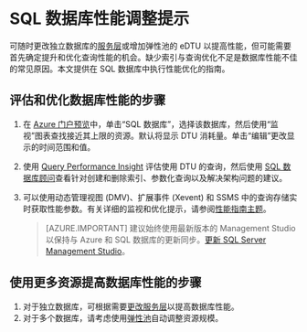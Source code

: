 <properties
    pageTitle="SQL 数据库性能优化提示 | Azure"
    description="有关通过评估和改进来调整 Azure SQL 数据库性能的提示。"
    services="sql-database"
    documentationcenter=""
    author="v-shysun"
    manager="felixwu"
    editor=""
    keywords="sql 性能优化, 数据库性能优化, sql 性能优化提示, sql 数据库性能优化" />
<tags
    ms.assetid="eb7b3f66-3b33-4e1b-84fb-424a928a6672"
    ms.service="sql-database"
    ms.custom="monitor and tune"
    ms.workload="data-management"
    ms.tgt_pltfrm="na"
    ms.devlang="na"
    ms.topic="article"
    ms.date="02/07/2017"
    wacn.date="03/24/2017"
    ms.author="v-shysun" />

# SQL 数据库性能调整提示
可随时更改独立数据库的[服务层](/documentation/articles/sql-database-service-tiers/)或增加弹性池的 eDTU 以提高性能，但可能需要首先确定提升和优化查询性能的机会。缺少索引与查询优化不足是数据库性能不佳的常见原因。本文提供在 SQL 数据库中执行性能优化的指南。


## 评估和优化数据库性能的步骤
1.	在 [Azure 门户预览](https://portal.azure.cn)中，单击“SQL 数据库”，选择该数据库，然后使用“监视”图表查找接近其上限的资源。默认将显示 DTU 消耗量。单击“编辑”更改显示的时间范围和值。
2.	使用 [Query Performance Insight](/documentation/articles/sql-database-query-performance/) 评估使用 DTU 的查询，然后使用 [SQL 数据库顾问](/documentation/articles/sql-database-advisor/)查看针对创建和删除索引、参数化查询以及解决架构问题的建议。
3.	可以使用动态管理视图 (DMV)、扩展事件 (Xevent) 和 SSMS 中的查询存储实时获取性能参数。有关详细的监视和优化提示，请参阅[性能指南主题](/documentation/articles/sql-database-performance-guidance/)。


    > [AZURE.IMPORTANT] 建议始终使用最新版本的 Management Studio 以保持与 Azure 和 SQL 数据库的更新同步。[更新 SQL Server Management Studio](https://msdn.microsoft.com/zh-cn/library/mt238290.aspx)。


## 使用更多资源提高数据库性能的步骤
1.	对于独立数据库，可根据需要[更改服务层](/documentation/articles/sql-database-service-tiers/)以提高数据库性能。
2.	对于多个数据库，请考虑使用[弹性池](/documentation/articles/sql-database-elastic-pool-guidance/)自动调整资源规模。

<!---HONumber=Mooncake_0320_2017-->
